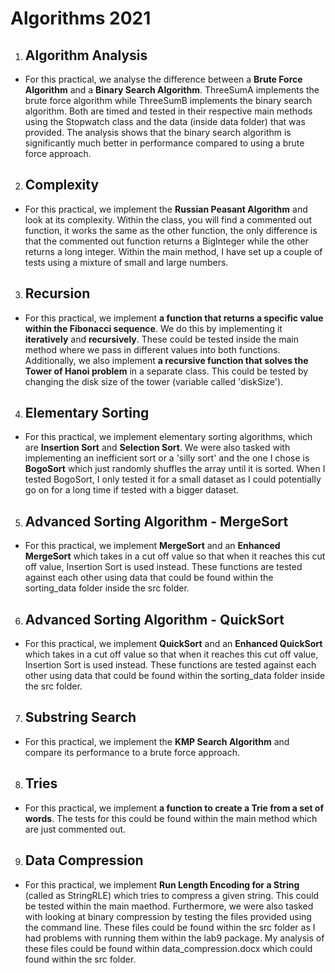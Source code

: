 # Algorithms 2021 

1.  ## Algorithm Analysis

  + For this practical, we analyse the difference between a **Brute Force Algorithm** and a **Binary Search Algorithm**. ThreeSumA implements the brute force algorithm while ThreeSumB implements the binary search algorithm. Both are timed and tested in their respective main methods using the Stopwatch class and the data (inside data folder) that was provided. The analysis shows that the binary search algorithm is significantly much better in performance compared to using a brute force approach.

2.  ## Complexity

  + For this practical, we implement the **Russian Peasant Algorithm** and look at its complexity. Within the class, you will find a commented out function, it works the same as the other function, the only difference is that the commented out function returns a BigInteger while the other returns a long integer. Within the main method, I have set up a couple of tests using a  mixture of small and large numbers.

3.  ## Recursion

  + For this practical, we implement **a function that returns a specific value within the Fibonacci sequence**. We do this by implementing it **iteratively** and **recursively**. These could be tested inside the main method where we pass in different values into both functions. Additionally, we also implement **a recursive function that solves the Tower of Hanoi problem** in a separate class. This could be tested by changing the disk size of the tower (variable called 'diskSize').

4.  ## Elementary Sorting

  + For this practical, we implement elementary sorting algorithms, which are **Insertion Sort** and **Selection Sort**. We were also tasked with implementing an inefficient sort or a 'silly sort' and the one I chose is **BogoSort** which just randomly shuffles the array until it is sorted. When I tested BogoSort, I only tested it for a small dataset as I could potentially go on for a long time if tested with a bigger dataset.

5.  ##  Advanced Sorting Algorithm - MergeSort

  + For this practical, we implement **MergeSort** and an **Enhanced MergeSort** which takes in a cut off value so that when it reaches this cut off value, Insertion Sort is used instead. These functions are tested against each other using data that could be found within the sorting_data folder inside the src folder.

6.  ##  Advanced Sorting Algorithm - QuickSort

  + For this practical, we implement **QuickSort** and an **Enhanced QuickSort** which takes in a cut off value so that when it reaches this cut off value, Insertion Sort is used instead. These functions are tested against each other using data that could be found within the sorting_data folder inside the src folder.

7.  ##  Substring Search

  + For this practical, we implement the **KMP Search Algorithm** and compare its performance to a brute force approach. 

8.  ##  Tries

  + For this practical, we implement **a function to create a Trie from a set of words**. The tests for this could be found within the main method which are just commented out.

9.  ##  Data Compression

  + For this practical, we implement **Run Length Encoding for a String** (called as StringRLE) which tries to compress a given string. This could be tested within the main maethod. Furthermore, we were also tasked with looking at binary compression by testing the files provided using the command line. These files could be found within the src folder as I had problems with running them within the lab9 package. My analysis of these files could be found within data_compression.docx which could found within the src folder.



